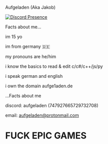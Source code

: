 Aufgeladen (Aka Jakob)

[![Discord Presence](https://lanyard.cnrad.dev/api/747927665729732708)](https://discord.com/users/747927665729732708)

Facts about me...

im 15 yo

im from germany 🇩🇪

my pronouns are he/him

i know the basics to read & edit c/c#/c++/js/py

i speak german and english

i own the domain aufge1aden.de

...Facts about me


discord: aufgeladen (747927665729732708)

email: aufgeladen@protonmail.com

# FUCK EPIC GAMES
